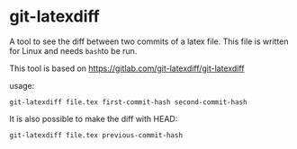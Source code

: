 # git-latexdiff
A tool to see the diff between two commits of a latex file. This file is written for Linux and needs `bash`to be run.

This tool is based on https://gitlab.com/git-latexdiff/git-latexdiff

usage:
```
git-latexdiff file.tex first-commit-hash second-commit-hash
```

It is also possible to make the diff with HEAD:
```
git-latexdiff file.tex previous-commit-hash
```
